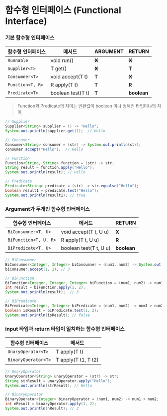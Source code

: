 # 함수형 인터페이스 (Functional Interface)

### 기본 함수형 인터페이스

|함수형 인터페이스|  메서드 | ARGUMENT | RETURN |
|---------------|---------|-----------|---------|
|`Runnable`       | void run() | ~~**X**~~ | ~~**X**~~ |
|`Supplier<T>`     | T get()    | ~~**X**~~ | **T** |
|`Consumner<T>`| void accept(T t) | **T** | ~~**X**~~ |
|`Function<T, R>`| R apply(T t) | **T** | **R** |
|`Predicate<T>` | boolean test(T t) | **T** | **boolean** |

> Function과 Predicate의 차이는 반환값이 boolean 이냐 정해진 타입이냐의 차이

```java
// Supplier
Supplier<String> supplier = () -> "Hello";
System.out.println(supplier.get());  // Hello

// Consumer
Consumer<String> consumer = (str) -> System.out.println(str);
consumer.accept("Hello");  // Hello

// Function
Function<String, String> function = (str) -> str;
String result = function.apply("Hello");
System.out.println(result); // Hello

// Predicate
Predicate<String> predicate = (str) -> str.equalse("Hello");
boolean result1 = predicate.test("Hello");
System.out.println(result1); // true
```

### Argument가 두개인 함수형 인터페이스
|함수형 인터페이스|  메서드 | RETURN |
|---------------|---------|---------|
|`BiConsumner<T, U>` | void accept(T t, U u) | ~~**X**~~ |
|`BiFunction<T, U, R>` | R apply(T t, U u)    | **R** |
|`BiPredicate<T, U>`| boolean test(T t, U u) | **boolean** |

```java
// BiConsumner
BiConsumner<Integer, Integer> biConsumner = (num1, num2) -> System.out.println(num1 + num2);
biConsumer.accept(1, 2); // 3

// BiFunction
BiFunction<Integer, Integer, Integer> biFunction = (num1, num2) -> num1 + num2;
int result = biFunction.apply(1, 2);
System.out.println(result);  // 3

// BiPredicate
BiPredicate<Integer, Integer> biPredicate = (num1, num2) -> num1 > num2;
boolean isResult = biPredicate.test(1, 2);
System.out.println(isResult); // false
```

### input 타입과 return 타입이 일치하는 함수형 인터페이스
|함수형 인터페이스|  메서드 |
|---------------|---------|
|`UnaryOperator<T>` | T apply(T t) |
|`BinaryOperator<T>` | T apply(T t1, T t2)    |

```java
// UnaryOperator
UnaryOperator<String> unaryOperator = (str) -> str;
String strResult = unaryOperator.apply("Hello");
System.out.println(strResult); // Hello

// BinaryOperator
BinaryOperator<Integer> binaryOperator = (num1, num2) -> num1 + num2;
int nResult = binaryOperator.apply(1, 2);
System.out.println(nResult); // 3
```
